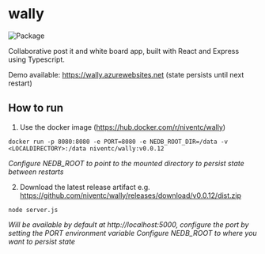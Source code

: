 # wally

![Package](https://github.com/niventc/wally/workflows/Package/badge.svg)

Collaborative post it and white board app, built with React and Express using Typescript.

Demo available: https://wally.azurewebsites.net (state persists until next restart)

## How to run

1. Use the docker image (https://hub.docker.com/r/niventc/wally)
```
docker run -p 8080:8080 -e PORT=8080 -e NEDB_ROOT_DIR=/data -v <LOCALDIRECTORY>:/data niventc/wally:v0.0.12
```
*Configure NEDB_ROOT to point to the mounted directory to persist state between restarts*

2. Download the latest release artifact e.g. https://github.com/niventc/wally/releases/download/v0.0.12/dist.zip
```
node server.js
```
*Will be available by default at http://localhost:5000, configure the port by setting the PORT environment variable*
*Configure NEDB_ROOT to where you want to persist state*

